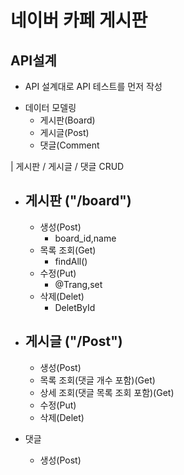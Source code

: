 # 네이버 카페 게시판 #
## API설계 ##

- API 설계대로 API 테스트를 먼저 작성


+ 데이터 모델링
  + 게시판(Board)
  + 게시글(Post)
  + 댓글(Comment
  
| 게시판 / 게시글 / 댓글 CRUD

  + 게시판 ("/board")
    -
    - 생성(Post)
      - board_id,name
    - 목록 조회(Get)
      - findAll()
    - 수정(Put)
      - @Trang,set
    - 삭제(Delet)
      - DeletById
   
  + 게시글 ("/Post")
    -
    + 생성(Post)
    + 목록 조회(댓글 개수 포함)(Get)
    + 상세 조회(댓글 목록 조회 포함)(Get)
    + 수정(Put)
    + 삭제(Delet)
    
  + 댓글
    - 생성(Post)
